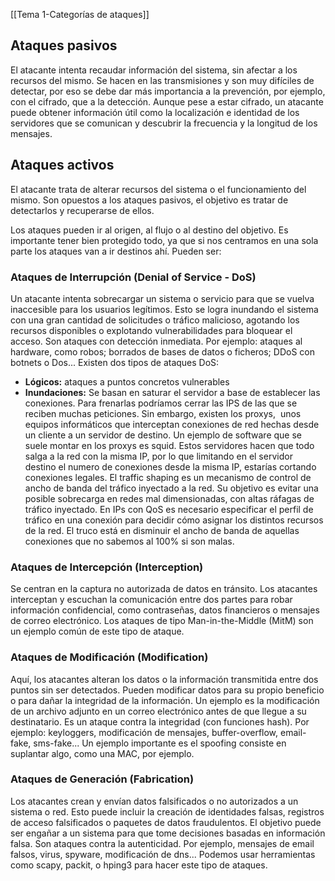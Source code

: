 [[Tema 1-Categorías de ataques]]

## Ataques pasivos
El atacante intenta recaudar información del sistema, sin afectar a los recursos del mismo. Se hacen en las transmisiones y son muy difíciles de detectar, por eso se debe dar más importancia a la prevención, por ejemplo, con el cifrado, que a la detección. Aunque pese a estar cifrado, un atacante puede obtener información útil como la localización e identidad de los servidores que se comunican y descubrir la frecuencia y la longitud de los mensajes.

## Ataques activos
El atacante trata de alterar recursos del sistema o el funcionamiento del mismo. Son opuestos a los ataques pasivos, el objetivo es tratar de detectarlos y recuperarse de ellos.

Los ataques pueden ir al origen, al flujo o al destino del objetivo. Es importante tener bien protegido todo, ya que si nos centramos en una sola parte los ataques van a ir destinos ahí. Pueden ser:
### Ataques de Interrupción (Denial of Service - DoS)
Un atacante intenta sobrecargar un sistema o servicio para que se vuelva inaccesible para los usuarios legítimos. Esto se logra inundando el sistema con una gran cantidad de solicitudes o tráfico malicioso, agotando los recursos disponibles o explotando vulnerabilidades para bloquear el acceso. Son ataques con detección inmediata. Por ejemplo: ataques al hardware, como robos; borrados de bases de datos o ficheros; DDoS con botnets o Dos... Existen dos tipos de ataques DoS:
+ **Lógicos:** ataques a puntos concretos vulnerables
+ **Inundaciones:** Se basan en saturar el servidor a base de establecer las conexiones. Para frenarlas podríamos cerrar las IPS de las que se reciben muchas peticiones. Sin embargo, existen los proxys,  unos equipos informáticos que interceptan conexiones de red hechas desde un cliente a un servidor de destino. Un ejemplo de software que se suele montar en los proxys es squid. Estos servidores hacen que todo salga a la red con la misma IP,  por lo que limitando en el servidor destino el numero de conexiones desde la misma IP, estarías cortando conexiones legales.  El traffic shaping es un mecanismo de control de ancho de banda del tráfico inyectado a la red. Su objetivo es evitar una posible sobrecarga en redes mal dimensionadas, con altas ráfagas de tráfico inyectado. En IPs con QoS es necesario especificar el perfil de tráfico en una conexión para decidir cómo asignar los distintos recursos de la red. El truco está en disminuir el ancho de banda de aquellas conexiones que no sabemos al 100% si son malas.

### Ataques de Intercepción (Interception)
Se centran en la captura no autorizada de datos en tránsito. Los atacantes interceptan y escuchan la comunicación entre dos partes para robar información confidencial, como contraseñas, datos financieros o mensajes de correo electrónico. Los ataques de tipo Man-in-the-Middle (MitM) son un ejemplo común de este tipo de ataque.
### Ataques de Modificación (Modification)
Aquí, los atacantes alteran los datos o la información transmitida entre dos puntos sin ser detectados. Pueden modificar datos para su propio beneficio o para dañar la integridad de la información. Un ejemplo es la modificación de un archivo adjunto en un correo electrónico antes de que llegue a su destinatario. Es un ataque contra la integridad (con funciones hash). Por ejemplo: keyloggers, modificación de mensajes, buffer-overflow, email-fake, sms-fake... Un ejemplo importante es el spoofing consiste en suplantar algo, como una MAC, por ejemplo. 
### Ataques de Generación (Fabrication)
Los atacantes crean y envían datos falsificados o no autorizados a un sistema o red. Esto puede incluir la creación de identidades falsas, registros de acceso falsificados o paquetes de datos fraudulentos. El objetivo puede ser engañar a un sistema para que tome decisiones basadas en información falsa. Son ataques contra la autenticidad. Por ejemplo, mensajes de email falsos, virus, spyware, modificación de dns... Podemos usar herramientas como scapy, packit, o hping3 para hacer este tipo de ataques.

